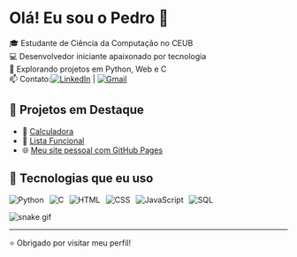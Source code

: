 # Olá! Eu sou o Pedro 👋

🎓 Estudante de Ciência da Computação no CEUB  
💻 Desenvolvedor iniciante apaixonado por tecnologia  
🚀 Explorando projetos em Python, Web e C  
📫 Contato:[![LinkedIn](https://img.shields.io/badge/-LinkedIn-%230077B5?style=for-the-badge&logo=linkedin&logoColor=white)](https://www.linkedin.com/in/pedro-henrique-rodrigues-costa-7ba674359/) | [![Gmail](https://img.shields.io/badge/-Gmail-%23D14836?style=for-the-badge&logo=gmail&logoColor=white)](mailto:pedrohrodrigues.dev@gmail.com)

## 🚧 Projetos em Destaque

- 🔧 [Calculadora](https://github.com/Peagazik/calculadora)
- 📑 [Lista Funcional](https://github.com/Peagazik/listafuncional)
- 🌐 [Meu site pessoal com GitHub Pages](https://seu-usuario.github.io/seu-site)

## 🚀 Tecnologias que eu uso

<div style="display: flex; gap: 10px;">
  <img src="https://img.shields.io/badge/Python-3670A0?style=for-the-badge&logo=python&logoColor=ffdd54" alt="Python"/>
  <img src="https://img.shields.io/badge/C-00599C?style=for-the-badge&logo=c&logoColor=white" alt="C"/>
  <img src="https://img.shields.io/badge/HTML5-E34F26?style=for-the-badge&logo=html5&logoColor=white" alt="HTML"/>
  <img src="https://img.shields.io/badge/CSS3-1572B6?style=for-the-badge&logo=css3&logoColor=white" alt="CSS"/>
  <img src="https://img.shields.io/badge/JavaScript-F7DF1E?style=for-the-badge&logo=javascript&logoColor=black" alt="JavaScript"/>
  <img src="https://img.shields.io/badge/SQL-003B57?style=for-the-badge&logo=postgresql&logoColor=white" alt="SQL"/>
</div>

![snake gif](https://github.com/peagzik/peagazik/blob/output/github-contribution-grid-snake.svg)



---

⭐ Obrigado por visitar meu perfil!



